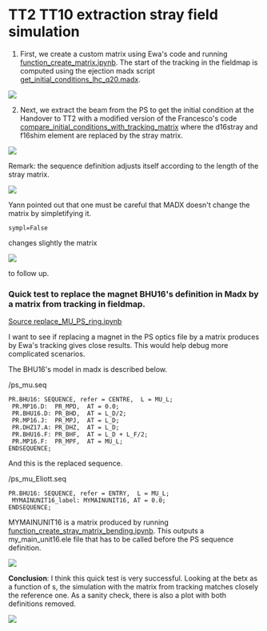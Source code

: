 # TT2 TT10 extraction stray field simulation
1) First, we create a custom matrix using Ewa's code and running [function_create_matrix.ipynb](https://gitlab.cern.ch/ydutheil/ps-stray-tracking/-/blob/EliottBranch/function_create_stray_matrix.ipynb). The start of the tracking in the fieldmap is computed using the ejection madx script [get_initial_conditions_lhc_q20.madx](https://gitlab.cern.ch/acc-models/acc-models-tls/-/blob/2021/ps_extraction/tt2tt10_lhc_q20/stitched/get_initial_conditions_lhc_q20.madx).


![](https://codimd.web.cern.ch/uploads/upload_b5e16b398d90a632dc1c78b3b520dbd3.png)

2) Next, we extract the beam from the PS to get the initial condition at the Handover to TT2 with a modified version of the Francesco's code [compare_initial_conditions_with_tracking_matrix](https://gitlab.cern.ch/ydutheil/ps-stray-tracking/-/blob/EliottBranch/compare_initial_conditions_with_tracking_matrix.ipynb) where the d16stray and f16shim element are replaced by the stray matrix.


![](https://codimd.web.cern.ch/uploads/upload_07cbe37faafd8f37acb264b3e820a5b7.png)



Remark: the sequence definition adjusts itself according to the length of the stray matrix.

![](https://codimd.web.cern.ch/uploads/upload_af9b0d9663a844bb4463f0e0b61607e4.png)

Yann pointed out that one must be careful that MADX doesn't change the matrix by simpletifying it.

```
sympl=False
```

changes slightly the matrix

![](https://codimd.web.cern.ch/uploads/upload_b3cdf56c6b08b5012216838dbaf7827e.png)

to follow up.

### Quick test to replace the magnet BHU16's definition in Madx by a matrix from tracking in fieldmap.

[Source replace_MU_PS_ring.ipynb](https://gitlab.cern.ch/ydutheil/ps-stray-tracking/-/blob/EliottBranch/replace_MU_PS_ring.ipynb)

I want to see if replacing a magnet in the PS optics file by a matrix produces by Ewa's tracking gives close results. This would help debug more complicated scenarios.

The BHU16's model in madx is described below.

/ps_mu.seq
```
PR.BHU16: SEQUENCE, refer = CENTRE,  L = MU_L;
 PR.MP16.D:  PR_MPD,  AT = 0.0;
 PR.BHU16.D: PR_BHD,  AT = L_D/2;
 PR.MP16.J:  PR_MPJ,  AT = L_D;
 PR.DHZ17.A: PR_DHZ,  AT = L_D;
 PR.BHU16.F: PR_BHF,  AT = L_D + L_F/2;
 PR.MP16.F:  PR_MPF,  AT = MU_L;
ENDSEQUENCE;
```

And this is the replaced sequence.

/ps_mu_Eliott.seq
```
PR.BHU16: SEQUENCE, refer = ENTRY,  L = MU_L;
 MYMAINUNIT16_label: MYMAINUNIT16, AT = 0.0;
ENDSEQUENCE;
```

MYMAINUNIT16 is a matrix produced by running [function_create_stray_matrix_bending.ipynb](https://gitlab.cern.ch/ydutheil/ps-stray-tracking/-/blob/EliottBranch/function_create_stray_matrix_bending.ipynb). This outputs a my_main_unit16.ele file that has to be called before the PS sequence definition.


![](https://codimd.web.cern.ch/uploads/upload_37fc2735c5fe2d8e5396ff0843d5f754.png)


**Conclusion**: I think this quick test is very successful. Looking at the betx as a function of s, the simulation with the matrix from tracking matches closely the reference one. As a sanity check, there is also a plot with both definitions removed.

![](https://codimd.web.cern.ch/uploads/upload_d191cc0b29fea5ccbccef3f1e7841f27.png)
